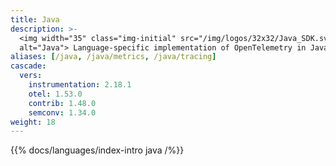```yaml
---
title: Java
description: >-
  <img width="35" class="img-initial" src="/img/logos/32x32/Java_SDK.svg"
  alt="Java"> Language-specific implementation of OpenTelemetry in Java.
aliases: [/java, /java/metrics, /java/tracing]
cascade:
  vers:
    instrumentation: 2.18.1
    otel: 1.53.0
    contrib: 1.48.0
    semconv: 1.34.0
weight: 18
---
```


{{% docs/languages/index-intro java /%}}
